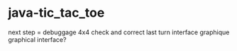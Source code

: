 # java-tic_tac_toe

next step = debuggage 4x4
            check and correct last turn
            interface graphique
            graphical interface?
